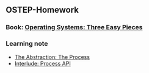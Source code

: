## OSTEP-Homework
### Book: [Operating Systems: Three Easy Pieces](http://pages.cs.wisc.edu/~remzi/OSTEP/#homework)
### Learning note
- [The Abstraction: The Process](https://www.jianshu.com/p/e6d89e12e937)
- [Interlude: Process API]()